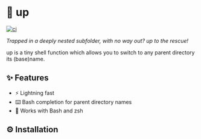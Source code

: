 # :climbing: up

[![ci](https://github.com/helpermethod/up/actions/workflows/ci.yml/badge.svg)](https://github.com/helpermethod/up/actions/workflows/ci.yml)

*Trapped in a deeply nested subfolder, with no way out? up to the rescue!*

up is a tiny shell function which allows you to switch to any parent directory its (base)name.

## :sparkles: Features

* :zap: Lightning fast
* :keyboard: Bash completion for parent directory names
* :shell: Works with Bash and zsh

## :gear: Installation
